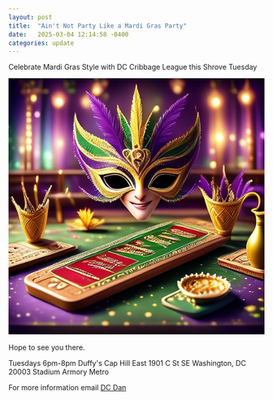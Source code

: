 ```yaml
---
layout: post
title:  "Ain't Not Party Like a Mardi Gras Party"
date:   2025-03-04 12:14:58 -0400
categories: update
---
```


Celebrate Mardi Gras Style with DC Cribbage League this Shrove Tuesday

![Mardi Gras Mask with Cribbage Board](/images/mardi-gras.png)


Hope to see you there. 

Tuesdays 6pm-8pm 
Duffy's Cap Hill East
1901 C St SE
Washington, DC 20003
Stadium Armory Metro

For more information email [DC Dan](mailto:dan@dcdan.com)
